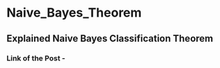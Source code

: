 # **Naive_Bayes_Theorem**
## Explained Naive Bayes Classification Theorem 

### **Link of the Post** - 
